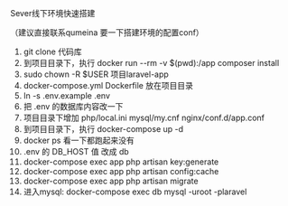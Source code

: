 Sever线下环境快速搭建

（建议直接联系qumeina 要一下搭建环境的配置conf）

1. git clone 代码库
2. 到项目目录下，执行 docker run --rm -v $(pwd):/app composer install
3. sudo chown -R $USER 项目laravel-app
4. docker-compose.yml Dockerfile 放在项目目录
5. ln -s .env.example .env
6. 把 .env 的数据库内容改一下 
7. 项目目录下增加 php/local.ini mysql/my.cnf nginx/conf.d/app.conf
8. 到项目目录下，执行 docker-compose up -d
9. docker ps 看一下都跑起来没有
10. .env 的 DB_HOST 值 改成 db
11. docker-compose exec app php artisan key:generate
12. docker-compose exec app php artisan config:cache
13. docker-compose exec app php artisan migrate
14. 进入mysql:  docker-compose exec db mysql -uroot -plaravel

